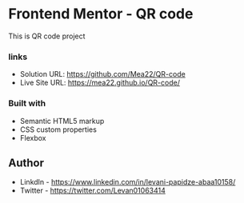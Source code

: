 # Frontend Mentor - QR code
This is QR code project

 ### links
  
- Solution URL: https://github.com/Mea22/QR-code
- Live Site URL: https://mea22.github.io/QR-code/

### Built with

- Semantic HTML5 markup
- CSS custom properties
- Flexbox

## Author

- LinkdIn - https://www.linkedin.com/in/levani-papidze-abaa10158/
- Twitter - https://twitter.com/Levan01063414
